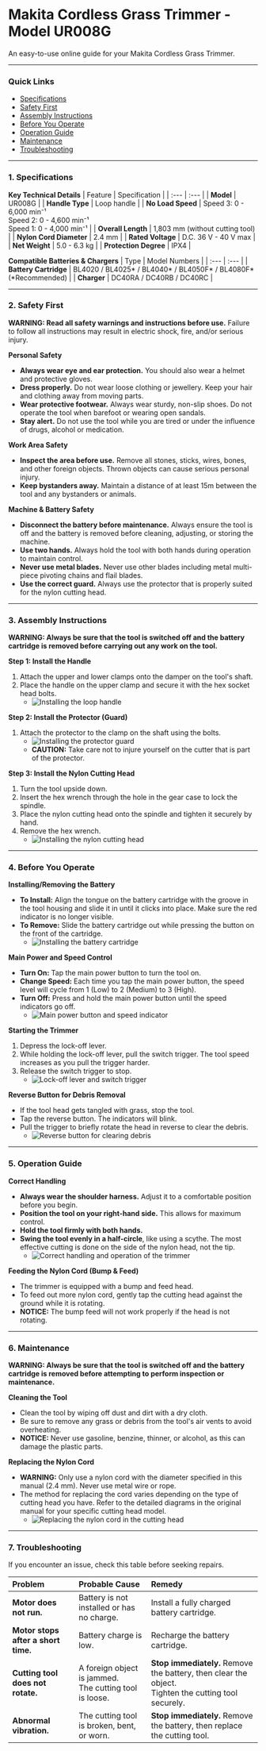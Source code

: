 # Makita Cordless Grass Trimmer - Model UR008G

An easy-to-use online guide for your Makita Cordless Grass Trimmer.

---

### Quick Links
* [Specifications](#1-specifications)
* [Safety First](#2-safety-first)
* [Assembly Instructions](#3-assembly-instructions)
* [Before You Operate](#4-before-you-operate)
* [Operation Guide](#5-operation-guide)
* [Maintenance](#6-maintenance)
* [Troubleshooting](#7-troubleshooting)

---

### 1. Specifications

**Key Technical Details**
| Feature | Specification |
| :--- | :--- |
| **Model** | UR008G |
| **Handle Type** | Loop handle |
| **No Load Speed** | Speed 3: 0 - 6,000 min⁻¹ <br> Speed 2: 0 - 4,600 min⁻¹ <br> Speed 1: 0 - 4,000 min⁻¹ |
| **Overall Length** | 1,803 mm (without cutting tool) |
| **Nylon Cord Diameter** | 2.4 mm |
| **Rated Voltage** | D.C. 36 V - 40 V max |
| **Net Weight** | 5.0 - 6.3 kg |
| **Protection Degree** | IPX4 |

**Compatible Batteries & Chargers**
| Type | Model Numbers |
| :--- | :--- |
| **Battery Cartridge** | BL4020 / BL4025* / BL4040* / BL4050F* / BL4080F* (*Recommended) |
| **Charger** | DC40RA / DC40RB / DC40RC |

---

### 2. Safety First

**WARNING: Read all safety warnings and instructions before use.** Failure to follow all instructions may result in electric shock, fire, and/or serious injury.

**Personal Safety**
* **Always wear eye and ear protection.** You should also wear a helmet and protective gloves.
* **Dress properly.** Do not wear loose clothing or jewellery. Keep your hair and clothing away from moving parts.
* **Wear protective footwear.** Always wear sturdy, non-slip shoes. Do not operate the tool when barefoot or wearing open sandals.
* **Stay alert.** Do not use the tool while you are tired or under the influence of drugs, alcohol or medication.

**Work Area Safety**
* **Inspect the area before use.** Remove all stones, sticks, wires, bones, and other foreign objects. Thrown objects can cause serious personal injury.
* **Keep bystanders away.** Maintain a distance of at least 15m between the tool and any bystanders or animals.

**Machine & Battery Safety**
* **Disconnect the battery before maintenance.** Always ensure the tool is off and the battery is removed before cleaning, adjusting, or storing the machine.
* **Use two hands.** Always hold the tool with both hands during operation to maintain control.
* **Never use metal blades.** Never use other blades including metal multi-piece pivoting chains and flail blades.
* **Use the correct guard.** Always use the protector that is properly suited for the nylon cutting head.

---

### 3. Assembly Instructions

**WARNING: Always be sure that the tool is switched off and the battery cartridge is removed before carrying out any work on the tool.**

**Step 1: Install the Handle**
1.  Attach the upper and lower clamps onto the damper on the tool's shaft.
2.  Place the handle on the upper clamp and secure it with the hex socket head bolts.
    * ![Installing the loop handle](images/UR008G_Fig10.png)

**Step 2: Install the Protector (Guard)**
1.  Attach the protector to the clamp on the shaft using the bolts.
    * ![Installing the protector guard](images/UR008G_Fig12.png)
    * **CAUTION:** Take care not to injure yourself on the cutter that is part of the protector.

**Step 3: Install the Nylon Cutting Head**
1.  Turn the tool upside down.
2.  Insert the hex wrench through the hole in the gear case to lock the spindle.
3.  Place the nylon cutting head onto the spindle and tighten it securely by hand.
4.  Remove the hex wrench.
    * ![Installing the nylon cutting head](images/UR008G_Fig13.png)

---

### 4. Before You Operate

**Installing/Removing the Battery**
* **To Install:** Align the tongue on the battery cartridge with the groove in the tool housing and slide it in until it clicks into place. Make sure the red indicator is no longer visible.
* **To Remove:** Slide the battery cartridge out while pressing the button on the front of the cartridge.
    * ![Installing the battery cartridge](images/UR008G_Fig3.png)

**Main Power and Speed Control**
* **Turn On:** Tap the main power button to turn the tool on.
* **Change Speed:** Each time you tap the main power button, the speed level will cycle from 1 (Low) to 2 (Medium) to 3 (High).
* **Turn Off:** Press and hold the main power button until the speed indicators go off.
    * ![Main power button and speed indicator](images/UR008G_Fig5.png)

**Starting the Trimmer**
1.  Depress the lock-off lever.
2.  While holding the lock-off lever, pull the switch trigger. The tool speed increases as you pull the trigger harder.
3.  Release the switch trigger to stop.
    * ![Lock-off lever and switch trigger](images/UR008G_Fig6.png)

**Reverse Button for Debris Removal**
* If the tool head gets tangled with grass, stop the tool.
* Tap the reverse button. The indicators will blink.
* Pull the trigger to briefly rotate the head in reverse to clear the debris.
    * ![Reverse button for clearing debris](images/UR008G_Fig9.png)

---

### 5. Operation Guide

**Correct Handling**
* **Always wear the shoulder harness.** Adjust it to a comfortable position before you begin.
* **Position the tool on your right-hand side.** This allows for maximum control.
* **Hold the tool firmly with both hands.**
* **Swing the tool evenly in a half-circle**, like using a scythe. The most effective cutting is done on the side of the nylon head, not the tip.
    * ![Correct handling and operation of the trimmer](images/UR008G_Fig17.png)

**Feeding the Nylon Cord (Bump & Feed)**
* The trimmer is equipped with a bump and feed head.
* To feed out more nylon cord, gently tap the cutting head against the ground while it is rotating.
* **NOTICE:** The bump feed will not work properly if the head is not rotating.

---

### 6. Maintenance

**WARNING: Always be sure that the tool is switched off and the battery cartridge is removed before attempting to perform inspection or maintenance.**

**Cleaning the Tool**
* Clean the tool by wiping off dust and dirt with a dry cloth.
* Be sure to remove any grass or debris from the tool's air vents to avoid overheating.
* **NOTICE:** Never use gasoline, benzine, thinner, or alcohol, as this can damage the plastic parts.

**Replacing the Nylon Cord**
* **WARNING:** Only use a nylon cord with the diameter specified in this manual (2.4 mm). Never use metal wire or rope.
* The method for replacing the cord varies depending on the type of cutting head you have. Refer to the detailed diagrams in the original manual for your specific cutting head model.
    * ![Replacing the nylon cord in the cutting head](images/UR008G_Fig19.png)

---

### 7. Troubleshooting

If you encounter an issue, check this table before seeking repairs.

| Problem | Probable Cause | Remedy |
| :--- | :--- | :--- |
| **Motor does not run.** | Battery is not installed or has no charge. | Install a fully charged battery cartridge. |
| **Motor stops after a short time.** | Battery charge is low. | Recharge the battery cartridge. |
| **Cutting tool does not rotate.** | A foreign object is jammed. <br> The cutting tool is loose. | **Stop immediately.** Remove the battery, then clear the object. <br> Tighten the cutting tool securely. |
| **Abnormal vibration.** | The cutting tool is broken, bent, or worn. | **Stop immediately.** Remove the battery, then replace the cutting tool. |
